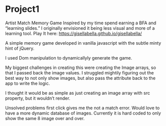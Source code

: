 # Project1

Artist Match Memory Game
Inspired by my time spend earning a BFA and “learning slides.” I originally envisioned it being less visual and more of a learning tool. 
Play It here: https://gisellabella.github.io/gisellabella/


A simple memory game developed in vanilla javascript with the subtle minty hint of jQuery.

I used Dom manipulation to dynamicallyly generate the game.

My biggest challenges in creating this were creating the Image arrays, so that I passed back the image values. I struggled mightily figuring out the best way to not only show images, but also pass the attribute back to the app to write the logic.

I thought it would be as simple as just creating an image array with src property, but it wouldn’t render. 

Unsolved problems first click gives me the not a match error.
Would love to have a more dynamic database of images. Currently it is hard coded to only show the same 8 image over and over.

